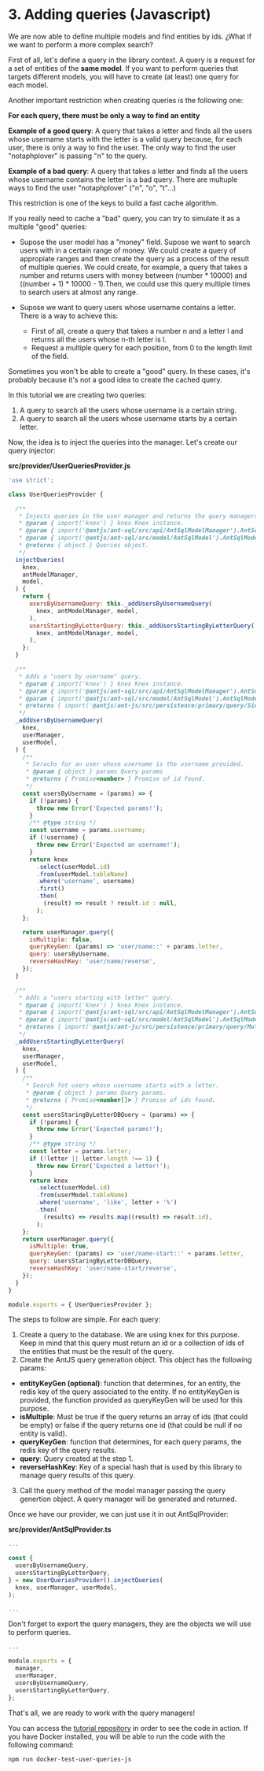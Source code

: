 # 3. Adding queries (Javascript)

We are now able to define multiple models and find entities by ids. ¿What if we want to perform a more complex search?

First of all, let's define a query in the library context. A query is a request for a set of entities of the __same model__. If you want to perform queries that targets different models, you will have to create (at least) one query for each model.

Another important restriction when creating queries is the following one:

__For each query, there must be only a way to find an entity__

__Example of a good query__: A query that takes a letter and finds all the users whose username starts with the letter is a valid query because, for each user, there is only a way to find the user. The only way to find the user "notaphplover" is passing "n" to the query.

__Example of a bad query__: A query that takes a letter and finds all the users whose username contains the letter is a bad query. There are multuple ways to find the user "notaphplover" ("n", "o", "t"...)

This restriction is one of the keys to build a fast cache algorithm.

If you really need to cache a "bad" query, you can try to simulate it as a multiple "good" queries:

  * Supose the user model has a "money" field. Supose we want to search users with in a certain range of money. We could create a query of appropiate ranges and then create the query as a process of the result of multiple queries. We could create, for example, a query that takes a number and returns users with money between (number * 10000) and ((number + 1) * 10000 - 1).Then, we could use this query multiple times to search users at almost any range.

  * Supose we want to query users whose username contains a letter. There is a way to achieve this:
    * First of all, create a query that takes a number n and a letter l and returns all the users whose n-th letter is l.
    * Request a multiple query for each position, from 0 to the length limit of the field.

  Sometimes you won't be able to create a "good" query. In these cases, it's probably because it's not a good idea to create the cached query.

In this tutorial we are creating two queries:

  1. A query to search all the users whose username is a certain string.
  2. A query to search all the users whose username starts by a certain letter.

Now, the idea is to inject the queries into the manager. Let's create our query injector:

__src/provider/UserQueriesProvider.js__
```javascript
'use strict';

class UserQueriesProvider {

  /**
   * Injects queries in the user manager and returns the query managers generated.
   * @param { import('knex') } knex Knex instance.
   * @param { import('@antjs/ant-sql/src/api/AntSqlModelManager').AntSqlModelManager } antModelManager User manager
   * @param { import('@antjs/ant-sql/src/model/AntSqlModel').AntSqlModel } model User model
   * @returns { object } Queries object.
   */
  injectQueries(
    knex,
    antModelManager,
    model,
  ) {
    return {
      usersByUsernameQuery: this._addUsersByUsernameQuery(
        knex, antModelManager, model,
      ),
      usersStartingByLetterQuery: this._addUsersStartingByLetterQuery(
        knex, antModelManager, model,
      ),
    };
  }

  /**
   * Adds a "users by username" query.
   * @param { import('knex') } knex Knex instance.
   * @param { import('@antjs/ant-sql/src/api/AntSqlModelManager').AntSqlModelManager } userManager User manager
   * @param { import('@antjs/ant-sql/src/model/AntSqlModel').AntSqlModel } userModel User model
   * @returns { import('@antjs/ant-js/src/persistence/primary/query/SingleResultQueryManager') } Query manager created.
   */
  _addUsersByUsernameQuery(
    knex,
    userManager,
    userModel,
  ) {
    /**
     * Serachs for an user whose username is the username provided.
     * @param { object } params Query params
     * @returns { Promise<number> } Promise of id found.
     */
    const usersByUsername = (params) => {
      if (!params) {
        throw new Error('Expected params!');
      }
      /** @type string */
      const username = params.username;
      if (!username) {
        throw new Error('Expected an username!');
      }
      return knex
        .select(userModel.id)
        .from(userModel.tableName)
        .where('username', username)
        .first()
        .then(
          (result) => result ? result.id : null,
        );
    };

    return userManager.query({
      isMultiple: false,
      queryKeyGen: (params) => 'user/name::' + params.letter,
      query: usersByUsername,
      reverseHashKey: 'user/name/reverse',
    });
  }

  /**
   * Adds a "users starting with letter" query.
   * @param { import('knex') } knex Knex instance.
   * @param { import('@antjs/ant-sql/src/api/AntSqlModelManager').AntSqlModelManager } userManager User manager
   * @param { import('@antjs/ant-sql/src/model/AntSqlModel').AntSqlModel } userModel User model
   * @returns { import('@antjs/ant-js/src/persistence/primary/query/MultipleResultQueryManager') } query manager created.
   */
  _addUsersStartingByLetterQuery(
    knex,
    userManager,
    userModel,
  ) {
    /**
     * Search fot users whose username starts with a letter.
     * @param { object } params Query params.
     * @returns { Promise<number[]> } Promise of ids found.
     */
    const usersStaringByLetterDBQuery = (params) => {
      if (!params) {
        throw new Error('Expected params!');
      }
      /** @type string */
      const letter = params.letter;
      if (!letter || letter.length !== 1) {
        throw new Error('Expected a letter!');
      }
      return knex
        .select(userModel.id)
        .from(userModel.tableName)
        .where('username', 'like', letter + '%')
        .then(
          (results) => results.map((result) => result.id),
        );
    };
    return userManager.query({
      isMultiple: true,
      queryKeyGen: (params) => 'user/name-start::' + params.letter,
      query: usersStaringByLetterDBQuery,
      reverseHashKey: 'user/name-start/reverse',
    });
  }
}

module.exports = { UserQueriesProvider };

```

The steps to follow are simple. For each query:

  1. Create a query to the database. We are using knex for this purpose. Keep in mind that this query must return an id or a collection of ids of the entities that must be the result of the query.
  2. Create the AntJS query generation object. This object has the following params:

  * __entityKeyGen (optional)__: function that determines, for an entity, the redis key of the query associated to the entity. If no entityKeyGen is provided, the function provided as queryKeyGen will be used for this purpose.
  * __isMultiple__: Must be true if the query returns an array of ids (that could be empty) or false if the query returns one id (that could be null if no entity is valid).
  * __queryKeyGen__: function that determines, for each query params, the redis key of the query results.
  * __query__: Query created at the step 1.
  * __reverseHashKey__: Key of a special hash that is used by this library to manage query results of this query.

  3. Call the query method of the model manager passing the query genertion object. A query manager will be generated and returned.

Once we have our provider, we can just use it in out AntSqlProvider:

__src/provider/AntSqlProvider.ts__

```javascript
...

const {
  usersByUsernameQuery,
  usersStartingByLetterQuery,
} = new UserQueriesProvider().injectQueries(
  knex, userManager, userModel,
);

...
```

Don't forget to export the query managers, they are the objects we will use to perform queries.

```javascript
...

module.exports = {
  manager,
  userManager,
  usersByUsernameQuery,
  usersStartingByLetterQuery,
};

```

That's all, we are ready to work with the query managers!

You can access the [tutorial repository](https://github.com/notaphplover/ant-js-tutorial) in order to see the code in action. If you have Docker installed, you will be able to run the code with the following command:

```
npm run docker-test-user-queries-js
```

